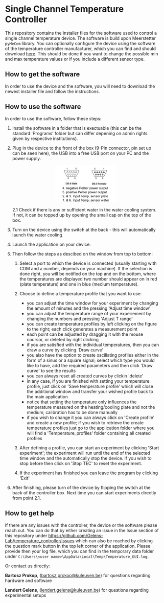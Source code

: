 # Single Channel Temperature Controller

This repository contains the installer files for the software used to control a single channel temperature device.
The software is build upon Meerstetter `pyMeCom` library.
You can optionally configure the device using the software of the temperature controller manufacturer, which you can find and should download [here](https://www.meerstetter.ch/products/systems-software-accessories/software/tec-configuration-software?srsltid=AfmBOooxb5jjRMWZPumIRKpw8sMZ5eJLndWk0rA6gqxxQdCfwhyth1EP).
This should be done if you want to change the possible min and max temperature values or if you include a different sensor type. 

## How to get the software

In order to use the device and the software, you will need to download the newest installer file and follow the instructions.

## How to use the software

In order to use the software, follow these steps:

1. Install the software in a folder that is exectuable (this can be the standard 'Programs' folder but can differ depening on admin rights given by respective institutions).
2. Plug in the device to the front of the box (9-Pin connector, pin set up can be seen here), the USB into a free USB port on your PC and the power supply. 
	<p align="center">
	<img src="images/dsub_connector.png" alt="Logo" width="200">
	</p>
   2.1 Check if there is any or sufficient water in the water cooling system. If not, it can be topped up by opening the small cap on the top of the box.
3. Turn on the device using the switch at the back - this will automatically launch the water cooling.
4. Launch the application on your device.
5. Then follow the steps as descibed on the window from top to bottom:
	1. Select a port to which the device is connected (usually starting with COM and a number, depends on your machine). If the selection is done right, you will be notified on the top and on the bottom, where the temperatures are displayed two number should appear on in red (plate temperature) and one in blue (medium temperature).
	2. Choose to define a temperature profile that you want to use:
		- you can adjust the time window for your experiment by changing the amount of minutes and the pressing 'Adjust time window'
		- you can adjust the temperature range of your experiement by changing the numbers and pressing 'Adjust T range'
		- you can create temperature profiles by left clicking on the figure to the right; each click generates a measurement point
		- each point can be adjusted by dragging it with the mouse coursor, or deleted by right clicking
		- if you are satisfied with the individual temperatures, then you can draw a curve by clicking 'Draw curve'
		- you also have the option to create oscillating profiles either in the form of a sinus or a square signal; select which type you would like to have, add the required parameters and then click 'Draw curve' to see the results
		- you can always reset all created curves by clickin 'delete'
		- in any case, if you are finished with setting your temperature profile, just click on 'Save temperature profile' which will close the additional window and transfer your wished profile back to the main application
		- notice that setting the temperature only influences the temperature measured on the heating/cooling plate and not the medium; calibration has to be done manually
		- if you wish to change it you can always click on 'Create profile' and create a new profile; if you wish to retrieve the create temperature profiles just go to the application folder where you will find a 'Temperature\_profiles' folder containing all created profiles


	3. After defining a profile, you can start an experiment by clicking 'Start experiment'; the experiment will run until the end of the selected time window and the automatically stop the device. If you wish to stop before then click on 'Stop TEC' to reset the experiment.
	4. If the experiment has finished you can leave the program by clicking 'Exit'

6. After finishing, please turn of the device by flipping the switch at the back of the controller box. Next time you can start experiments directly from point 2.1.

## How to get help

If there are any issues with the controller, the device or the software please reach out.
You can do that by either creating an issue in the Issue section of this repository under https://github.com/Gelens-Lab/temperature_controller/issues which can also be reached by clicking the question mark button in the top left corner of the application.
Please provide then your log file, which you can find in the temporary data folder under `C:\Users\<user name>\AppData\Local\Temp\Temperature_GUI.log`.

Or contact us directly:

**Bartosz Prokop**, (bartosz.prokop@kuleuven.be) for questions regarding hardware and software

**Lendert Gelens**, (lendert.gelens@kuleuven.be) for questions regarding experimental setups

